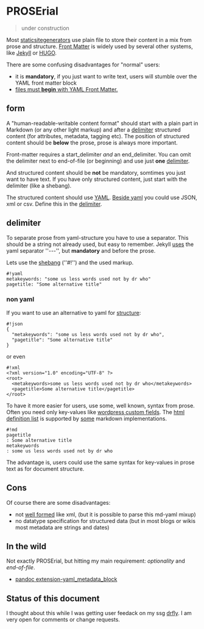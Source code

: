 # PROSErial

> under construction

Most [staticsitegenerators](https://staticsitegenerators.net/) use plain file to store their content in a mix from prose and structure.
[Front Matter](https://github.com/jxson/front-matter) is widely used by several other systems, like [Jekyll](https://jekyllrb.com/docs/frontmatter/) or [HUGO](https://gohugo.io/content-management/front-matter/).

There are some confusing disadvantages for "normal" users:

* it is __mandatory__, if you just want to write text, users will stumble over the YAML front matter block
* [files must __begin__ with YAML Front Matter.](https://jekyllrb.com/docs/posts/) 

## form

A "human-readable-writable content format" should start with a plain part in Markdown (or any other light markup) and after a [delimiter](#delimiter) structured content (for attributes, metadata, tagging etc).
The position of structured content should be __below__ the prose, prose is always more important.

Front-matter requires a start_delimiter _and_ an end_delimiter.
You can omit the delimiter next to end-of-file (or beginning) and use just __one__ [delimiter](#delimiter).

And structured content should be __not__ be mandatory, somtimes you just want to have text.
If you have only structured content, just start with the delimiter (like a shebang).

The structured content should use [YAML](https://yaml.org).
[Beside yaml](#non-yaml) you could use JSON, xml or csv. Define this in the [delimiter](#delimiter). 

## delimiter

To separate prose from yaml-structure you have to use a separator. This should be a string not already used, but easy to remember. 
Jekyll [uses](https://raw.githubusercontent.com/mojombo/mojombo.github.io/master/_posts/2015-06-19-replicated.md) the yaml separator ''---'', but __mandatory__ and before the prose. 

Lets use the [shebang](https://en.wikipedia.org/wiki/Shebang_(Unix)) (''#!'') and the used markup.

```
#!yaml
metakeywords: "some us less words used not by dr who"
pagetitle: "Some alternative title"
```

### non yaml

If you want to use an alternative to yaml for [structure](#structure):

```
#!json
{
  "metakeywords": "some us less words used not by dr who",
  "pagetitle": "Some alternative title"
}
```
or even

```
#!xml
<?xml version="1.0" encoding="UTF-8" ?>
<root>
  <metakeywords>some us less words used not by dr who</metakeywords>
  <pagetitle>Some alternative title</pagetitle>
</root>
```

To have it more easier for users, use some, well known, syntax from prose. Often you need only key-values like [wordpress custom fields](https://codex.wordpress.org/Custom_Fields).
The [html definition list](https://www.w3.org/TR/html401/struct/lists.html#h-10.3) is supported by [some](http://talk.commonmark.org/t/description-list/289/12) markdown implementations.

```
#!md
pagetitle
: Some alternative title
metakeywords
: some us less words used not by dr who
```
The advantage is, users could use the same syntax for key-values in prose text as for document structure.  



## Cons

Of course there are some disadvantages:

* not [well formed](https://en.wikipedia.org/wiki/Well-formed_document) like xml, (but it is possible to parse this md-yaml mixup)
* no datatype specification for structured data (but in most blogs or wikis most metadata are strings and dates)

## In the wild

Not exactly PROSErial, but hitting my main requirement: _optionality_ and _end-of-file_.

* [pandoc extension-yaml_metadata_block](https://pandoc.org/MANUAL.html#extension-yaml_metadata_block)


## Status of this document

I thought about this while I was getting user feedack on my ssg [drfly](https://github.com/klml/drfly).
I am very open for comments or change requests.
